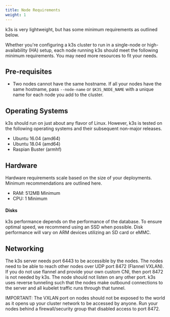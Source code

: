 ```yaml
---
title: Node Requirements
weight: 1
---
```


k3s is very lightweight, but has some minimum requirements as outlined below.

Whether you're configuring a k3s cluster to run in a single-node or high-availability (HA) setup, each node running k3s should meet the following minimum requirements. You may need more resources to fit your needs.

## Pre-requisites
*    Two nodes cannot have the same hostname. If all your nodes have the same hostname, pass `--node-name` or `$K3S_NODE_NAME` with a unique name for each node you add to the cluster.

## Operating Systems

k3s should run on just about any flavor of Linux. However, k3s is tested on the following operating systems and their subsequent non-major releases.

*    Ubuntu 16.04 (amd64)
*    Ubuntu 18.04 (amd64)
*    Raspian Buster (armhf)

## Hardware

Hardware requirements scale based on the size of your deployments. Minimum recommendations are outlined here.

*    RAM: 512MB Minimum
*    CPU: 1 Minimum

#### Disks

k3s performance depends on the performance of the database. To ensure optimal speed, we recommend using an SSD when possible. Disk performance will vary on ARM devices utilizing an SD card or eMMC.

## Networking

The k3s server needs port 6443 to be accessible by the nodes. The nodes need to be able to reach other nodes over UDP port 8472 (Flannel VXLAN). If you do not use flannel and provide your own custom CNI, then port 8472 is not needed by k3s. The node should not listen on any other port. k3s uses reverse tunneling such that the nodes make outbound connections to the server and all kubelet traffic runs through that tunnel.

IMPORTANT: The VXLAN port on nodes should not be exposed to the world as it opens up your cluster network to be accessed by anyone. Run your nodes behind a firewall/security group that disabled access to port 8472.
